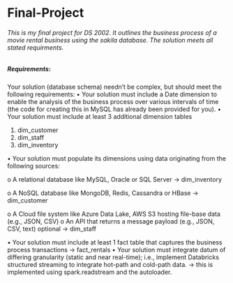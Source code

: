 # Final-Project
###### This is my final project for DS 2002. It outlines the business process of a movie rental business using the sakila database. The solution meets all stated requirments.

##### Requirements:
Your solution (database schema) needn’t be complex, but should meet the following requirements:
• Your solution must include a Date dimension to enable the analysis of the business process over various intervals of time (the code for creating this in MySQL has already been provided for you).
• Your solution must include at least 3 additional dimension tables
  1) dim_customer
  2) dim_staff
  3) dim_inventory

• Your solution must populate its dimensions using data originating from the following sources:

o A relational database like MySQL, Oracle or SQL Server ->  dim_inventory

o A NoSQL database like MongoDB, Redis, Cassandra or HBase ->  dim_customer

o A Cloud file system like Azure Data Lake, AWS S3 hosting file-base data (e.g., JSON, CSV) o An API that returns a message payload (e.g., JSON, CSV, text) optional ->  dim_staff

• Your solution must include at least 1 fact table that captures the business process transactions ->  fact_rentals
• Your solution must integrate datum of differing granularity (static and near real-time); i.e.,
implement Databricks structured streaming to integrate hot-path and cold-path data. -> this is implemented using spark.readstream and the autoloader.
